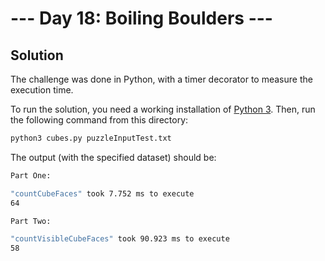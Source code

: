 # --- Day 18: Boiling Boulders ---

## Solution

The challenge was done in Python, with a timer decorator to measure the execution time.

To run the solution, you need a working installation of [Python 3](https://www.python.org/downloads/). Then, run the following command from this directory:

```sh
python3 cubes.py puzzleInputTest.txt 
```

The output (with the specified dataset) should be:

```sh
Part One:

"countCubeFaces" took 7.752 ms to execute
64

Part Two:

"countVisibleCubeFaces" took 90.923 ms to execute
58
```
